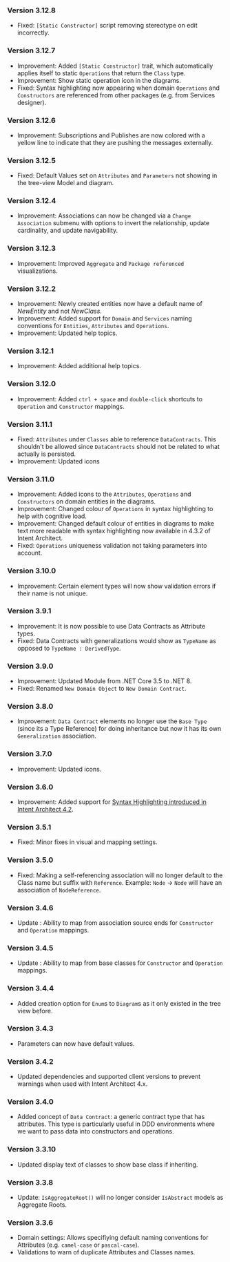 ﻿### Version 3.12.8

- Fixed: `[Static Constructor]` script removing stereotype on edit incorrectly.

### Version 3.12.7

- Improvement: Added `[Static Constructor]` trait, which automatically applies itself to static `Operations` that return the `Class` type.
- Improvement: Show static operation icon in the diagrams.
- Fixed: Syntax highlighting now appearing when domain `Operations` and `Constructors` are referenced from other packages (e.g. from Services designer).

### Version 3.12.6

- Improvement: Subscriptions and Publishes are now colored with a yellow line to indicate that they are pushing the messages externally.

### Version 3.12.5

- Fixed: Default Values set on `Attributes` and `Parameters` not showing in the tree-view Model and diagram.

### Version 3.12.4

- Improvement: Associations can now be changed via a `Change Association` submenu with options to invert the relationship, update cardinality, and update navigability.

### Version 3.12.3

- Improvement: Improved `Aggregate` and `Package referenced` visualizations.

### Version 3.12.2

- Improvement: Newly created entities now have a default name of *NewEntity* and not *NewClass*.
- Improvement: Added support for `Domain` and `Services` naming conventions for `Entities`, `Attributes` and `Operations`.
- Improvement: Updated help topics.

### Version 3.12.1

- Improvement: Added additional help topics.

### Version 3.12.0

- Improvement: Added `ctrl + space` and `double-click` shortcuts to `Operation` and `Constructor` mappings.

### Version 3.11.1

- Fixed: `Attributes` under `Classes` able to reference `DataContracts`. This shouldn't be allowed since `DataContracts` should not be related to what actually is persisted.
- Improvement: Updated icons

### Version 3.11.0

- Improvement: Added icons to the `Attributes`, `Operations` and `Constructors` on domain entities in the diagrams.
- Improvement: Changed colour of `Operations` in syntax highlighting to help with cognitive load.
- Improvement: Changed default colour of entities in diagrams to make text more readable with syntax highlighting now available in 4.3.2 of Intent Architect.
- Fixed: `Operations` uniqueness validation not taking parameters into account.

### Version 3.10.0

- Improvement: Certain element types will now show validation errors if their name is not unique.

### Version 3.9.1

- Improvement: It is now possible to use Data Contracts as Attribute types.
- Fixed: Data Contracts with generalizations would show as `TypeName` as opposed to `TypeName : DerivedType`.

### Version 3.9.0

- Improvement: Updated Module from .NET Core 3.5 to .NET 8.
- Fixed: Renamed `New Domain Object` to `New Domain Contract`.

### Version 3.8.0

- Improvement: `Data Contract` elements no longer use the `Base Type` (since its a  Type Reference) for doing inheritance but now it has its own `Generalization` association.

### Version 3.7.0

- Improvement: Updated icons.

### Version 3.6.0

- Improvement: Added support for [Syntax Highlighting introduced in Intent Architect 4.2](https://docs.intentarchitect.com/articles/release-notes/intent-architect-v4.2.html#syntax-highlighting-and-ctrl--click-navigation).

### Version 3.5.1

- Fixed: Minor fixes in visual and mapping settings.

### Version 3.5.0

- Fixed: Making a self-referencing association will no longer default to the Class name but suffix with `Reference`. Example: `Node` -> `Node` will have an association of `NodeReference`.

### Version 3.4.6

- Update : Ability to map from association source ends for `Constructor` and `Operation` mappings.

### Version 3.4.5

- Update : Ability to map from base classes for `Constructor` and `Operation` mappings.

### Version 3.4.4

- Added creation option for `Enum`s to `Diagram`s as it only existed in the tree view before.

### Version 3.4.3

- Parameters can now have default values.

### Version 3.4.2

- Updated dependencies and supported client versions to prevent warnings when used with Intent Architect 4.x.

### Version 3.4.0

- Added concept of `Data Contract`: a generic contract type that has attributes. This type is particularly useful in DDD environments where we want to pass data into constructors and operations.

### Version 3.3.10

- Updated display text of classes to show base class if inheriting.

### Version 3.3.8

- Update: `IsAggregateRoot()` will no longer consider `IsAbstract` models as Aggregate Roots. 

### Version 3.3.6

 - Domain settings: Allows specifiying default naming conventions for Attributes (e.g. `camel-case` or `pascal-case`).
 - Validations to warn of duplicate Attributes and Classes names.